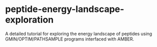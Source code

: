 # peptide-energy-landscape-exploration
A detailed tutorial for exploring the energy landscape of peptides using GMIN/OPTIM/PATHSAMPLE programs interfaced with AMBER.
